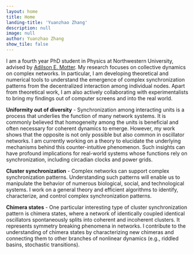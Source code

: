 ```yaml
---
layout: home
title: Home
landing-title: 'Yuanzhao Zhang'
description: null
image: null
author: Yuanzhao Zhang
show_tile: false
---
```


I am a fourth year PhD student in Physics at Northwestern University, advised by [Adilson E. Motter](http://dyn.phys.northwestern.edu/). My research focuses on collective dynamics on complex networks. In particular, I am developing theoretical and numerical tools to understand the emergence of complex synchronization patterns from the decentralized interaction among individual nodes. Apart from theoretical work, I am also actively collaborating with experimentalists to bring my findings out of computer screens and into the real world.

**Uniformity out of diversity** - Synchronization among interacting units is a process that underlies the function of many network systems. It is commonly believed that homogeneity among the units is beneficial and often necessary for coherent dynamics to emerge. However, my work shows that the opposite is not only possible but also common in oscillator networks. I am currently working on a theory to elucidate the underlying mechanisms behind this counter-intuitive phenomenon. Such insights can have profound implications for real-world systems whose functions rely on synchronization, including circadian clocks and power grids.

**Cluster synchronization** - Complex networks can support complex synchronization patterns. Understanding such patterns will enable us to manipulate the behavior of numerous biological, social, and technological systems. I work on a general theory and efficient algorithms to identify, characterize, and control complex synchronization patterns.

**Chimera states** - One particular interesting type of cluster synchronization pattern is chimera states, where a network of identically coupled identical oscillators spontaneously splits into coherent and incoherent clusters. It represents symmetry breaking phenomena in networks. I contribute to the understanding of chimera states by characterizing new chimeras and connecting them to other branches of nonlinear dynamics (e.g., riddled basins, stochastic transitions).
